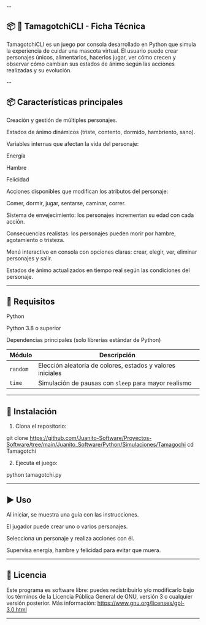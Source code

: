 --
## 📦 🐣 TamagotchiCLI - Ficha Técnica

TamagotchiCLI es un juego por consola desarrollado en Python que simula la experiencia de cuidar una mascota virtual.
El usuario puede crear personajes únicos, alimentarlos, hacerlos jugar, ver cómo crecen y observar cómo cambian sus estados de ánimo según las acciones realizadas y su evolución.

--
## 📦 Características principales

Creación y gestión de múltiples personajes.

Estados de ánimo dinámicos (triste, contento, dormido, hambriento, sano).

Variables internas que afectan la vida del personaje:

Energía

Hambre

Felicidad

Acciones disponibles que modifican los atributos del personaje:

Comer, dormir, jugar, sentarse, caminar, correr.

Sistema de envejecimiento: los personajes incrementan su edad con cada acción.

Consecuencias realistas: los personajes pueden morir por hambre, agotamiento o tristeza.

Menú interactivo en consola con opciones claras: crear, elegir, ver, eliminar personajes y salir.

Estados de ánimo actualizados en tiempo real según las condiciones del personaje.

---

## 🔧 Requisitos
Python

Python 3.8 o superior

Dependencias principales
(solo librerías estándar de Python)

| Módulo   | Descripción                                                |
| -------- | ---------------------------------------------------------- |
| `random` | Elección aleatoria de colores, estados y valores iniciales |
| `time`   | Simulación de pausas con `sleep` para mayor realismo       |

---

## 🚀 Instalación

1. Clona el repositorio:

git clone https://github.com/Juanito-Software/Proyectos-Software/tree/main/Juanito_Software/Python/Simulaciones/Tamagochi
cd Tamagotchi

2. Ejecuta el juego:

python tamagotchi.py

---

## ▶️ Uso

Al iniciar, se muestra una guía con las instrucciones.

El jugador puede crear uno o varios personajes.

Selecciona un personaje y realiza acciones con él.

Supervisa energía, hambre y felicidad para evitar que muera.

---

## 📃 Licencia
Este programa es software libre: puedes redistribuirlo y/o modificarlo bajo los términos de la Licencia Pública General de GNU, versión 3 o cualquier versión posterior.
Más información: https://www.gnu.org/licenses/gpl-3.0.html

---


